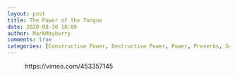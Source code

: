 ```yaml
---
layout: post
title: The Power of the Tongue
date: 2020-08-30 18:00
author: MarkMayberry
comments: true
categories: [Constructive Power, Destructive Power, Power, Proverbs, Sermon, Speech, Tongue, Word of God, Words]
---
```

<!-- wp:core-embed/vimeo {"url":"https://vimeo.com/453357145","type":"video","providerNameSlug":"vimeo","className":"wp-embed-aspect-4-3 wp-has-aspect-ratio"} -->
<figure class="wp-block-embed-vimeo wp-block-embed is-type-video is-provider-vimeo wp-embed-aspect-4-3 wp-has-aspect-ratio"><div class="wp-block-embed__wrapper">
https://vimeo.com/453357145
</div></figure>
<!-- /wp:core-embed/vimeo -->
